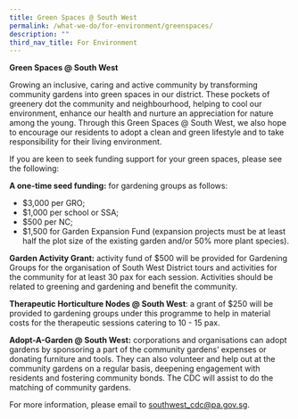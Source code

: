```yaml
---
title: Green Spaces @ South West
permalink: /what-we-do/for-environment/greenspaces/
description: ""
third_nav_title: For Environment
---
```

**Green Spaces @ South West**
        
Growing an inclusive, caring and active community by transforming community gardens into green spaces in our district. These pockets of greenery dot the community and neighbourhood, helping to cool our environment, enhance our health and nurture an appreciation for nature among the young. Through this Green Spaces @ South West, we also hope to encourage our residents to adopt a clean and green lifestyle and to take responsibility for their living environment.

If you are keen to seek funding support for your green spaces, please see the following: 

**A one-time seed funding:** for gardening groups as follows:

*   $3,000 per GRO;
*   $1,000 per school or SSA;
*   $500 per NC;
*   $1,500 for Garden Expansion Fund (expansion projects must be at least half the plot size of the existing garden and/or 50% more plant species).

**Garden Activity Grant:** activity fund of $500 will be provided for Gardening Groups for the organisation of South West District tours and activities for the community for at least 30 pax for each session. Activities should be related to greening and gardening and benefit the community.

**Therapeutic Horticulture Nodes @ South West**: a grant of $250 will be provided to gardening groups under this programme to help in material costs for the therapeutic sessions catering to 10 - 15 pax. 

**Adopt-A-Garden @ South West:** corporations and organisations can adopt gardens by sponsoring a part of the community gardens’ expenses or donating furniture and tools. They can also volunteer and help out at the community gardens on a regular basis, deepening engagement with residents and fostering community bonds. The CDC will assist to do the matching of community gardens.

For more information, please email to southwest_cdc@pa.gov.sg.